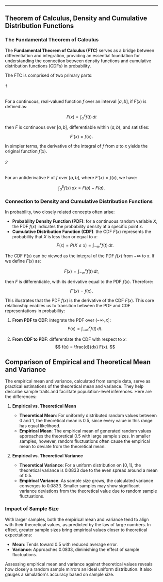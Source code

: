 ___
## Theorem of Calculus, Density and Cumulative Distribution Functions

### The Fundamental Theorem of Calculus
The **Fundamental Theorem of Calculus (FTC)** serves as a bridge between differentiation and integration, providing an essential foundation for understanding the connection between density functions and cumulative distribution functions (CDFs) in probability.

The FTC is comprised of two primary parts:

###### 1

For a continuous, real-valued function $f$ over an interval $[a, b]$, if $F(x)$ is defined as:

$$
F(x) = \int_{a}^{x} f(t) \, dt
$$

then $F$ is continuous over $[a, b]$, differentiable within $(a, b)$, and satisfies:

$$
F'(x) = f(x).
$$

In simpler terms, the derivative of the integral of $f$ from $a$ to $x$ yields the original function $f(x)$.

###### 2

For an antiderivative $F$ of $f$ over $[a, b]$, where $F'(x) = f(x)$, we have:

$$
\int_{a}^{b} f(x) \, dx = F(b) - F(a).
$$

### Connection to Density and Cumulative Distribution Functions

In probability, two closely related concepts often arise:

- **Probability Density Function (PDF)**: for a continuous random variable $X$, the PDF $f(x)$ indicates the probability density at a specific point $x$.
- **Cumulative Distribution Function (CDF)**: the CDF $F(x)$ represents the probability that $X$ is less than or equal to $x$:  
  $$
  F(x) = P(X \leq x) = \int_{-\infty}^{x} f(t) \, dt.
  $$

The CDF $F(x)$ can be viewed as the integral of the PDF $f(x)$ from $-\infty$ to $x$.
If we define $F(x)$ as:

$$
F(x) = \int_{-\infty}^{x} f(t) \, dt,
$$

then $F$ is differentiable, with its derivative equal to the PDF $f(x)$. Therefore:

$$
F'(x) = f(x).
$$

This illustrates that the PDF $f(x)$ is the derivative of the CDF $F(x)$. This core relationship enables us to transition between the PDF and CDF representations in probability:

1. **From PDF to CDF**: integrate the PDF over $(-\infty, x]$:  
   $$
   F(x) = \int_{-\infty}^{x} f(t) \, dt.
   $$
   
2. **From CDF to PDF**: differentiate the CDF with respect to $x$:  
   $$
   f(x) = \frac{d}{dx} F(x).
   $$

## Comparison of Empirical and Theoretical Mean and Variance

The empirical mean and variance, calculated from sample data, serve as practical estimations of the theoretical mean and variance. They help describe sample traits and facilitate population-level inferences. Here are the differences:

1. **Empirical vs. Theoretical Mean**
   - **Theoretical Mean**: For uniformly distributed random values between 0 and 1, the theoretical mean is 0.5, since every value in this range has equal likelihood.
   - **Empirical Mean**: The empirical mean of generated random values approaches the theoretical 0.5 with large sample sizes. In smaller samples, however, random fluctuations often cause the empirical mean to deviate from the theoretical mean.

2. **Empirical vs. Theoretical Variance**
   - **Theoretical Variance**: For a uniform distribution on $[0,1]$, the theoretical variance is 0.0833 due to the even spread around a mean of 0.5.
   - **Empirical Variance**: As sample size grows, the calculated variance converges to 0.0833. Smaller samples may show significant variance deviations from the theoretical value due to random sample fluctuations.

### Impact of Sample Size

With larger samples, both the empirical mean and variance tend to align with their theoretical values, as predicted by the law of large numbers. In effect, greater sample sizes bring empirical values closer to theoretical expectations:

- **Mean**: Tends toward 0.5 with reduced average error.
- **Variance**: Approaches 0.0833, diminishing the effect of sample fluctuations.

Assessing empirical mean and variance against theoretical values reveals how closely a random sample mirrors an ideal uniform distribution. It also gauges a simulation's accuracy based on sample size.
